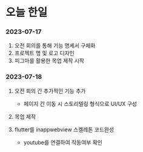 # 오늘 한일

### 2023-07-17

1. 오전 회의를 통해 기능 명세서 구체화
2. 프로젝트 명 및 로고 디자인
3. 피그마를 활용한 목업 제작 시작





### 2023-07-18

1. 오전 회의 간 추가적인 기능 추가
   
   - 페이지 간 이동 시 스토리텔링 형식으로 UI/UX 구성

2. 목업 제작

3. flutter를 inappwebview 스켈레톤 코드완성
   
   - youtube를 연결하여 작동여부 확인
